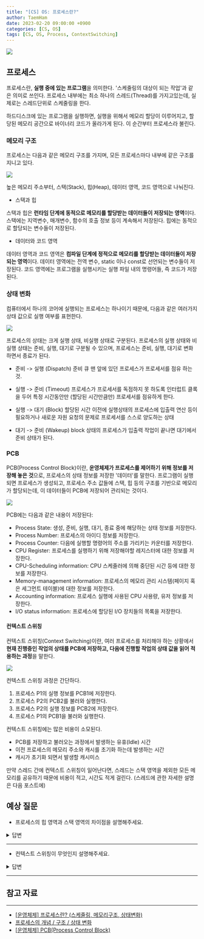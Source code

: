 ```yaml
---
title: "[CS] OS: 프로세스란?"
author: TaemHam
date: 2023-02-20 09:00:00 +0900
categories: [CS, OS]
tags: [CS, OS, Process, ContextSwitching]
---
```


![](https://www.processmodel.com/wp-content/uploads/2014/11/explaining-what-is-a-process-with-a-process-flow-600x332.png)

## 프로세스

프로세스란, **실행 중에 있는 프로그램**을 의미한다. '스케줄링의 대상이 되는 작업'과 같은 의미로 쓰인다. 프로세스 내부에는 최소 하나의 스레드(Thread)를 가지고있는데, 실제로는 스레드단위로 스케줄링을 한다.

하드디스크에 있는 프로그램을 실행하면, 실행을 위해서 메모리 할당이 이루어지고, 할당된 메모리 공간으로 바이너리 코드가 올라가게 된다. 이 순간부터 프로세스라 불린다. 

### 메모리 구조

프로세스는 다음과 같은 메모리 구조를 가지며, 모든 프로세스마다 내부에 같은 구조를 지니고 있다.

![](https://velog.velcdn.com/images%2F0mi%2Fpost%2F801dfdde-77b0-4aa4-b714-a5a77c1b40f2%2Fimage.png)

높은 메모리 주소부터, 스택(Stack), 힙(Heap), 데이터 영역, 코드 영역으로 나눠진다. 

* 스택과 힙

스택과 힙은 **런타임 단계에 동적으로 메모리를 할당받는 데이터들이 저장되는 영역**이다. 스택에는 지역변수, 매개변수, 함수의 호출 정보 등이 계속해서 저장된다. 힙에는 동적으로 할당되는 변수들이 저장된다.

* 데이터와 코드 영역

데이터 영역과 코드 영역은 **컴파일 단계에 정적으로 메모리를 할당받는 데이터들이 저장되는 영역**이다. 데이터 영역에는 전역 변수, static 이나 const로 선언되는 변수들이 저장된다. 코드 영역에는 프로그램을 실행시키는 실행 파일 내의 명령어들, 즉 코드가 저장된다.

### 상태 변화

컴퓨터에서 하나의 코어에 실행되는 프로세스는 하나이기 때문에, 다음과 같은 여러가지 상태 값으로 실행 여부를 표현한다.

![](https://velog.velcdn.com/images%2F0mi%2Fpost%2F14cd4527-a7df-4f1a-9637-22947e402b84%2Fimage.png)

프로세스의 상태는 크게 실행 상태, 비실행 상태로 구분된다. 프로세스의 실행 상태와 비실행 상태는 준비, 실행, 대기로 구분될 수 있으며, 프로세스는 준비, 실행, 대기로 변화하면서 종료가 된다.

* 준비 -> 실행 (Dispatch)
준비 큐 맨 앞에 있던 프로세스가 프로세서를 점유 하는 것.

* 실행 -> 준비 (Timeout)
프로세스가 프로세서를 독점하지 못 하도록 인터럽트 클록을 두어 특정 시간동안만 (할당된 시간만큼만) 프로세서를 점유하게 한다.

* 실행 -> 대기 (Block) 
할당된 시간 이전에 실행상태의 프로세스에 입출력 연산 등이 필요하거나 새로운 자원 요청의 문제로 프로세서를 스스로 양도하는 상태

* 대기 -> 준비 (Wakeup)
block 상태의 프로세스가 입출력 작업이 끝나면 대기에서 준비 상태가 된다.

### PCB

PCB(Process Control Block)이란, **운영체제가 프로세스를 제어하기 위해 정보를 저장해 놓은 것**으로, 프로세스의 상태 정보를 저장한 '데이터'를 말한다. 프로그램이 실행되면 프로세스가 생성되고, 프로세스 주소 값들에 스택, 힙 등의 구조를 기반으로 메모리가 할당되는데, 이 데이터들이 PCB에 저장되어 관리되는 것이다.

![](https://user-images.githubusercontent.com/59963677/139441178-91a753b7-cd6d-4c2a-b0ab-68b9018f2635.png)

PCB에는 다음과 같은 내용이 저장된다:

* Process State: 생성, 준비, 실행, 대기, 종료 중에 해당하는 상태 정보를 저장한다.
* Process Number: 프로세스의 아이디 정보를 저장한다.
* Process Counter: 다음에 실행할 명령어의 주소를 가리키는 카운터를 저장한다.
* CPU Register: 프로세스를 실행하기 위해 저장해야할 레지스터에 대한 정보를 저장한다.
* CPU-Scheduling information: CPU 스케줄러에 의해 중단된 시간 등에 대한 정보를 저장한다.
* Memory-management information: 프로세스의 메모리 관리 시스템(페이지 혹은 세그먼트 테이블)에 대한 정보를 저장한다.
* Accounting information: 프로세스 실행에 사용된 CPU 사용량, 유저 정보를 저장한다.
* I/O status information: 프로세스에 할당된 I/O 장치들의 목록을 저장한다.

#### 컨텍스트 스위칭

컨텍스트 스위칭(Context Switching)이란, 여러 프로세스를 처리해야 하는 상황에서 **현재 진행중인 작업의 상태를 PCB에 저장하고, 다음에 진행할 작업의 상태 값을 읽어 적용하는 과정**을 말한다.

![](https://velog.velcdn.com/images%2Fjaeyunn_15%2Fpost%2F9b17253d-f565-46d8-8c3b-69487bcd3ca7%2Fimage.png)

컨텍스트 스위칭 과정은 간단하다. 
1. 프로세스 P1의 실행 정보를 PCB1에 저장한다. 
2. 프로세스 P2의 PCB2를 불러와 실행한다.
3. 프로세스 P2의 실행 정보를 PCB2에 저장한다.
4. 프로세스 P1의 PCB1을 불러와 실행한다.

컨텍스트 스위칭에는 많은 비용이 소모된다.
* PCB를 저장하고 불러오는 과정에서 발생하는 유휴(Idle) 시간
* 이전 프로세스의 메모리 주소와 캐시를 초기화 하는데 발생하는 시간
* 캐시가 초기화 되면서 발생할 캐시미스

만약 스레드 간에 컨텍스트 스위칭이 일어난다면, 스레드는 스택 영역을 제외한 모든 메모리를 공유하기 때문에 비용이 적고, 시간도 적게 걸린다. (스레드에 관한 자세한 설명은 다음 포스트에)

## 예상 질문

* 프로세스의 힙 영역과 스택 영역의 차이점을 설명해주세요.

<details>
<summary>답변</summary>

1. 힙과 스택 영역 모두 런타임에 할당되는 데이터를 저장하는 공간입니다. 
2. 스택에는 지역변수, 매개변수 등이 저장되고, 함수가 호출될 때 할당되고 호출이 끝나면 사라집니다. 높은 주소부터 낮은 주소 순서로 저장됩니다. 
3. 힙에는 동적으로 할당되는 변수들이 저장되고, 사용자가 할당과 해제를 관리합니다. 낮은 주소부터 높은 주소 순서로 저장됩니다.

</details>

---

* 컨텍스트 스위칭이 무엇인지 설명해주세요.

<details>
<summary>답변</summary>

여러 프로세스를 처리해야 하는 상황에서 현재 진행중인 작업의 상태를 PCB에 저장하고, 다음에 진행할 작업의 상태 값을 읽어 적용하는 과정을 말합니다.

</details>

---

## 참고 자료
***

* [[운영체제] 프로세스란? (스케줄링, 메모리구조, 상태변화)](https://blockdmask.tistory.com/22)
* [프로세스의 개념 / 구조 / 상태 변화](https://velog.io/@0mi/%ED%94%84%EB%A1%9C%EC%84%B8%EC%8A%A4%EC%9D%98-%EA%B0%9C%EB%85%90-%EA%B5%AC%EC%A1%B0-%EC%83%81%ED%83%9C-%EB%B3%80%ED%99%94)
* [[운영체제] PCB(Process Control Block)](https://wookkingkim.tistory.com/entry/%EC%9A%B4%EC%98%81%EC%B2%B4%EC%A0%9C-PCBProcess-Control-Block)